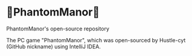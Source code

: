 👾PhantomManor👾
================

PhantomManor's open-source repository

The PC game "PhantomManor", which was
open-sourced by Hustle-cyt (GitHub nickname)
using IntelliJ IDEA.
